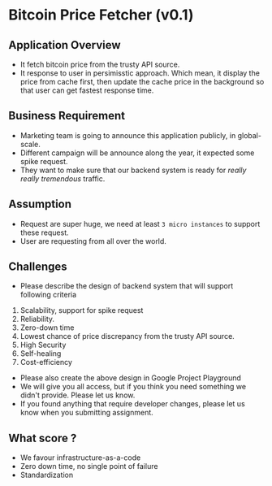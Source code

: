 Bitcoin Price Fetcher (v0.1)
============================

## Application Overview
- It fetch bitcoin price from the trusty API source.
- It response to user in persimisstic approach. Which mean, it display the price from cache first, then update the cache price in the background so that user can get fastest response time.

## Business Requirement
- Marketing team is going to announce this application publicly, in global-scale.
- Different campaign will be announce along the year, it expected some spike request.
- They want to make sure that our backend system is ready for *really really tremendous* traffic.

## Assumption
- Request are super huge, we need at least `3 micro instances` to support these request.
- User are requesting from all over the world.

## Challenges
- Please describe the design of backend system that will support following criteria
1. Scalability, support for spike request
2. Reliability.
3. Zero-down time
4. Lowest chance of price discrepancy from the trusty API source.
5. High Security
6. Self-healing
7. Cost-efficiency
- Please also create the above design in Google Project Playground
- We will give you all access, but if you think you need something we didn't provide. Please let us know.
- If you found anything that require developer changes, please let us know when you submitting assignment.

## What score ?
- We favour infrastructure-as-a-code
- Zero down time, no single point of failure
- Standardization

